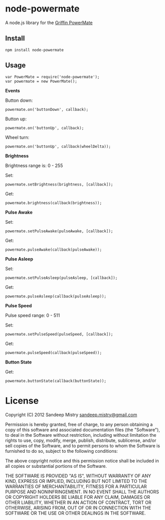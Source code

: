node-powermate
==============

A node.js library for the [Griffin PowerMate](http://store.griffintechnology.com/laptops/powermate)

Install
-------

    npm install node-powermate

Usage
-----

    var PowerMate = require('node-powermate');
    var powermate = new PowerMate();    

__Events__

Button down:

	powermate.on('buttonDown', callback);

Button up:
	
	powermate.on('buttonUp', callback);

Wheel turn:
	
	powermate.on('buttonUp', callback(wheelDelta));
    
__Brightness__

Brightness range is: 0 - 255
    
Set:

    powermate.setBrightness(brightness, [callback]);

Get:

	powermate.brightness(callback(brightness));
    
__Pulse Awake__
    
Set:

    powermate.setPulseAwake(pulseAwake, [callback]);

Get:

	powermate.pulseAwake(callback(pulseAwake));

__Pulse Asleep__
    
Set:

    powermate.setPulseAsleep(pulseAsleep, [callback]);

Get:

	powermate.pulseAsleep(callback(pulseAsleep));

__Pulse Speed__

Pulse speed range: 0 - 511

Set:

    powermate.setPulseSpeed(pulseSpeed, [callback]);

Get:

	powermate.pulseSpeed(callback(pulseSpeed));

__Button State__

Get:

	powermate.buttonState(callback(buttonState));

License
========

Copyright (C) 2012 Sandeep Mistry <sandeep.mistry@gmail.com>

Permission is hereby granted, free of charge, to any person obtaining a copy of this software and associated documentation files (the "Software"), to deal in the Software without restriction, including without limitation the rights to use, copy, modify, merge, publish, distribute, sublicense, and/or sell copies of the Software, and to permit persons to whom the Software is furnished to do so, subject to the following conditions:

The above copyright notice and this permission notice shall be included in all copies or substantial portions of the Software.

THE SOFTWARE IS PROVIDED "AS IS", WITHOUT WARRANTY OF ANY KIND, EXPRESS OR IMPLIED, INCLUDING BUT NOT LIMITED TO THE WARRANTIES OF MERCHANTABILITY, FITNESS FOR A PARTICULAR PURPOSE AND NONINFRINGEMENT. IN NO EVENT SHALL THE AUTHORS OR COPYRIGHT HOLDERS BE LIABLE FOR ANY CLAIM, DAMAGES OR OTHER LIABILITY, WHETHER IN AN ACTION OF CONTRACT, TORT OR OTHERWISE, ARISING FROM, OUT OF OR IN CONNECTION WITH THE SOFTWARE OR THE USE OR OTHER DEALINGS IN THE SOFTWARE.

